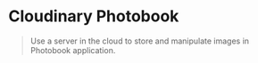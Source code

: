 # Cloudinary Photobook


> Use a server in the cloud to store and manipulate images in Photobook application.
